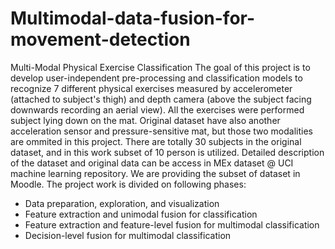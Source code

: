 # Multimodal-data-fusion-for-movement-detection
Multi-Modal Physical Exercise Classification
The goal of this project is to develop user-independent pre-processing and classification models to recognize 7 different physical exercises measured by accelerometer (attached to subject's thigh) and depth camera (above the subject facing downwards recording an aerial view). All the exercises were performed subject lying down on the mat. Original dataset have also another acceleration sensor and pressure-sensitive mat, but those two modalities are ommited in this project. There are totally 30 subjects in the original dataset, and in this work subset of 10 person is utilized. Detailed description of the dataset and original data can be access in MEx dataset @ UCI machine learning repository. We are providing the subset of dataset in Moodle.
The project work is divided on following phases:
- Data preparation, exploration, and visualization
- Feature extraction and unimodal fusion for classification
- Feature extraction and feature-level fusion for multimodal classification
- Decision-level fusion for multimodal classification
